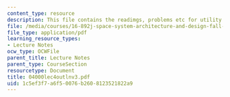 ```yaml
---
content_type: resource
description: This file contains the readimgs, problems etc for utility theory.
file: /media/courses/16-892j-space-system-architecture-and-design-fall-2004/1c5ef3f7a6f50076b2608123521822a9_04000lec4outlnv3.pdf
file_type: application/pdf
learning_resource_types:
- Lecture Notes
ocw_type: OCWFile
parent_title: Lecture Notes
parent_type: CourseSection
resourcetype: Document
title: 04000lec4outlnv3.pdf
uid: 1c5ef3f7-a6f5-0076-b260-8123521822a9
---
```

